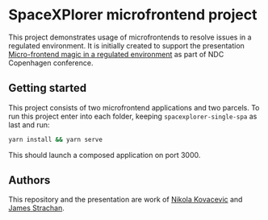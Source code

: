 # SpaceXPlorer microfrontend project

This project demonstrates usage of microfrontends to resolve issues in a regulated environment. It is initially created to support the presentation [Micro-frontend magic in a regulated environment](https://ndccopenhagen.com/agenda/micro-frontend-magic-in-a-regulated-environment-00z0/0w17gkfq7be) as part of NDC Copenhagen conference.

## Getting started

This project consists of two microfrontend applications and two parcels.
To run this project enter into each folder, keeping `spacexplorer-single-spa` as last and run:

```sh
yarn install && yarn serve
```

This should launch a composed application on port 3000.

## Authors

This repository and the presentation are work of [Nikola Kovacevic](https://kovacevic.dev) and [James Strachan](https://mestrak.com/).
